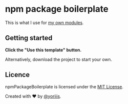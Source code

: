 # npm package boilerplate

This is what I use for [my own modules](https://www.npmjs.com/~yoriiis).

## Getting started

**Click the "Use this template" button.**

Alternatively, download the project to start your own.

## Licence

npmPackageBoilerplate is licensed under the [MIT License](http://opensource.org/licenses/MIT).

Created with ♥ by [@yoriiis](http://github.com/yoriiis).
